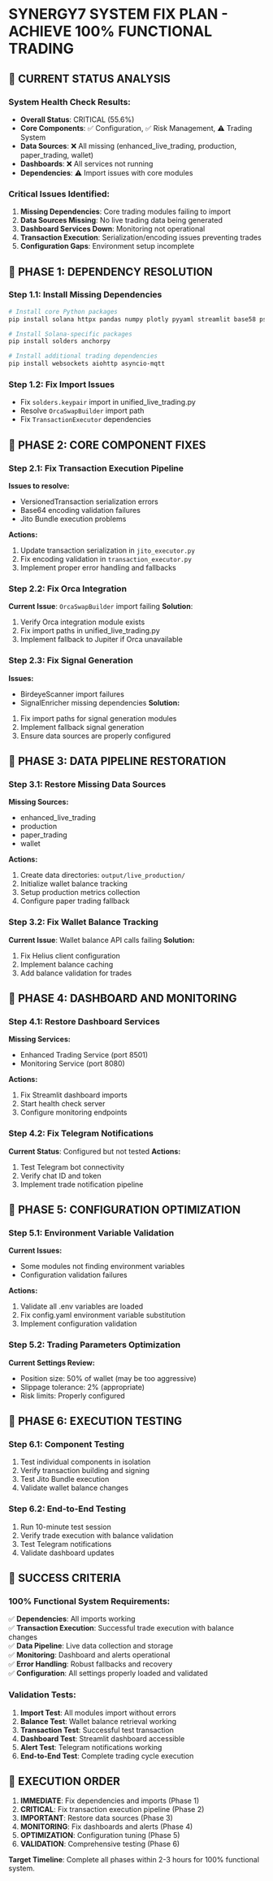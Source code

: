 # SYNERGY7 SYSTEM FIX PLAN - ACHIEVE 100% FUNCTIONAL TRADING

## 🎯 **CURRENT STATUS ANALYSIS**

### **System Health Check Results:**
- **Overall Status**: CRITICAL (55.6%)
- **Core Components**: ✅ Configuration, ✅ Risk Management, ⚠️ Trading System
- **Data Sources**: ❌ All missing (enhanced_live_trading, production, paper_trading, wallet)
- **Dashboards**: ❌ All services not running
- **Dependencies**: ⚠️ Import issues with core modules

### **Critical Issues Identified:**
1. **Missing Dependencies**: Core trading modules failing to import
2. **Data Sources Missing**: No live trading data being generated
3. **Dashboard Services Down**: Monitoring not operational
4. **Transaction Execution**: Serialization/encoding issues preventing trades
5. **Configuration Gaps**: Environment setup incomplete

## 🔧 **PHASE 1: DEPENDENCY RESOLUTION**

### **Step 1.1: Install Missing Dependencies**
```bash
# Install core Python packages
pip install solana httpx pandas numpy plotly pyyaml streamlit base58 psutil requests

# Install Solana-specific packages
pip install solders anchorpy

# Install additional trading dependencies
pip install websockets aiohttp asyncio-mqtt
```

### **Step 1.2: Fix Import Issues**
- Fix `solders.keypair` import in unified_live_trading.py
- Resolve `OrcaSwapBuilder` import path
- Fix `TransactionExecutor` dependencies

## 🔧 **PHASE 2: CORE COMPONENT FIXES**

### **Step 2.1: Fix Transaction Execution Pipeline**
**Issues to resolve:**
- VersionedTransaction serialization errors
- Base64 encoding validation failures
- Jito Bundle execution problems

**Actions:**
1. Update transaction serialization in `jito_executor.py`
2. Fix encoding validation in `transaction_executor.py`
3. Implement proper error handling and fallbacks

### **Step 2.2: Fix Orca Integration**
**Current Issue**: `OrcaSwapBuilder` import failing
**Solution**: 
1. Verify Orca integration module exists
2. Fix import paths in unified_live_trading.py
3. Implement fallback to Jupiter if Orca unavailable

### **Step 2.3: Fix Signal Generation**
**Issues:**
- BirdeyeScanner import failures
- SignalEnricher missing dependencies
**Solution:**
1. Fix import paths for signal generation modules
2. Implement fallback signal generation
3. Ensure data sources are properly configured

## 🔧 **PHASE 3: DATA PIPELINE RESTORATION**

### **Step 3.1: Restore Missing Data Sources**
**Missing Sources:**
- enhanced_live_trading
- production
- paper_trading  
- wallet

**Actions:**
1. Create data directories: `output/live_production/`
2. Initialize wallet balance tracking
3. Setup production metrics collection
4. Configure paper trading fallback

### **Step 3.2: Fix Wallet Balance Tracking**
**Current Issue**: Wallet balance API calls failing
**Solution:**
1. Fix Helius client configuration
2. Implement balance caching
3. Add balance validation for trades

## 🔧 **PHASE 4: DASHBOARD AND MONITORING**

### **Step 4.1: Restore Dashboard Services**
**Missing Services:**
- Enhanced Trading Service (port 8501)
- Monitoring Service (port 8080)

**Actions:**
1. Fix Streamlit dashboard imports
2. Start health check server
3. Configure monitoring endpoints

### **Step 4.2: Fix Telegram Notifications**
**Current Status**: Configured but not tested
**Actions:**
1. Test Telegram bot connectivity
2. Verify chat ID and token
3. Implement trade notification pipeline

## 🔧 **PHASE 5: CONFIGURATION OPTIMIZATION**

### **Step 5.1: Environment Variable Validation**
**Current Issues:**
- Some modules not finding environment variables
- Configuration validation failures

**Actions:**
1. Validate all .env variables are loaded
2. Fix config.yaml environment variable substitution
3. Implement configuration validation

### **Step 5.2: Trading Parameters Optimization**
**Current Settings Review:**
- Position size: 50% of wallet (may be too aggressive)
- Slippage tolerance: 2% (appropriate)
- Risk limits: Properly configured

## 🔧 **PHASE 6: EXECUTION TESTING**

### **Step 6.1: Component Testing**
1. Test individual components in isolation
2. Verify transaction building and signing
3. Test Jito Bundle execution
4. Validate wallet balance changes

### **Step 6.2: End-to-End Testing**
1. Run 10-minute test session
2. Verify trade execution with balance validation
3. Test Telegram notifications
4. Validate dashboard updates

## 🎯 **SUCCESS CRITERIA**

### **100% Functional System Requirements:**
✅ **Dependencies**: All imports working  
✅ **Transaction Execution**: Successful trade execution with balance changes  
✅ **Data Pipeline**: Live data collection and storage  
✅ **Monitoring**: Dashboard and alerts operational  
✅ **Error Handling**: Robust fallbacks and recovery  
✅ **Configuration**: All settings properly loaded and validated  

### **Validation Tests:**
1. **Import Test**: All modules import without errors
2. **Balance Test**: Wallet balance retrieval working
3. **Transaction Test**: Successful test transaction
4. **Dashboard Test**: Streamlit dashboard accessible
5. **Alert Test**: Telegram notifications working
6. **End-to-End Test**: Complete trading cycle execution

## 🚀 **EXECUTION ORDER**

1. **IMMEDIATE**: Fix dependencies and imports (Phase 1)
2. **CRITICAL**: Fix transaction execution pipeline (Phase 2)
3. **IMPORTANT**: Restore data sources (Phase 3)
4. **MONITORING**: Fix dashboards and alerts (Phase 4)
5. **OPTIMIZATION**: Configuration tuning (Phase 5)
6. **VALIDATION**: Comprehensive testing (Phase 6)

**Target Timeline**: Complete all phases within 2-3 hours for 100% functional system.
